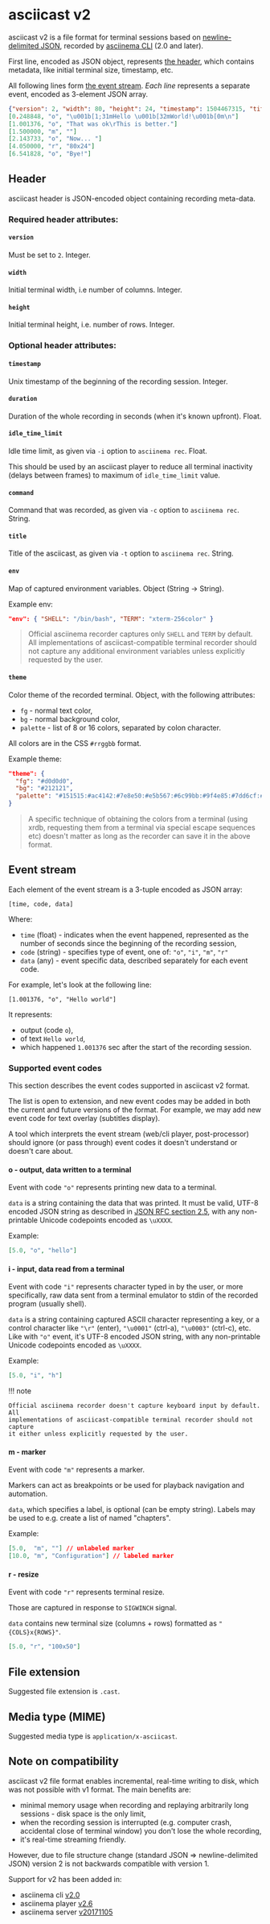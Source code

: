 # asciicast v2

asciicast v2 is a file format for terminal sessions based on [newline-delimited
JSON](http://jsonlines.org/), recorded by [asciinema CLI](../cli/index.md) (2.0
and later).

First line, encoded as JSON object, represents [the header](#header), which
contains metadata, like initial terminal size, timestamp, etc.

All following lines form  [the event stream](#event-stream). _Each line_
represents a separate event, encoded as 3-element JSON array.

``` json title="example.cast"
{"version": 2, "width": 80, "height": 24, "timestamp": 1504467315, "title": "Demo", "env": {"TERM": "xterm-256color", "SHELL": "/bin/zsh"}}
[0.248848, "o", "\u001b[1;31mHello \u001b[32mWorld!\u001b[0m\n"]
[1.001376, "o", "That was ok\rThis is better."]
[1.500000, "m", ""]
[2.143733, "o", "Now... "]
[4.050000, "r", "80x24"]
[6.541828, "o", "Bye!"]
```

## Header

asciicast header is JSON-encoded object containing recording meta-data.

### Required header attributes:

#### `version`

Must be set to `2`. Integer.

#### `width`

Initial terminal width, i.e number of columns. Integer.

#### `height`

Initial terminal height, i.e. number of rows. Integer.

### Optional header attributes:

#### `timestamp`

Unix timestamp of the beginning of the recording session. Integer.

#### `duration`

Duration of the whole recording in seconds (when it's known upfront). Float.

#### `idle_time_limit`

Idle time limit, as given via `-i` option to `asciinema rec`. Float.

This should be used by an asciicast player to reduce all terminal inactivity
(delays between frames) to maximum of `idle_time_limit` value.

#### `command`

Command that was recorded, as given via `-c` option to `asciinema rec`. String.

#### `title`

Title of the asciicast, as given via `-t` option to `asciinema rec`. String.

#### `env`

Map of captured environment variables. Object (String -> String).

Example env:

```json
"env": { "SHELL": "/bin/bash", "TERM": "xterm-256color" }
```

> Official asciinema recorder captures only `SHELL` and `TERM` by default. All
> implementations of asciicast-compatible terminal recorder should not capture
> any additional environment variables unless explicitly requested by the user.

#### `theme`

Color theme of the recorded terminal. Object, with the following attributes:

- `fg` - normal text color,
- `bg` - normal background color,
- `palette` - list of 8 or 16 colors, separated by colon character.

All colors are in the CSS `#rrggbb` format.

Example theme:

```json
"theme": {
  "fg": "#d0d0d0",
  "bg": "#212121",
  "palette": "#151515:#ac4142:#7e8e50:#e5b567:#6c99bb:#9f4e85:#7dd6cf:#d0d0d0:#505050:#ac4142:#7e8e50:#e5b567:#6c99bb:#9f4e85:#7dd6cf:#f5f5f5"
}
```

> A specific technique of obtaining the colors from a terminal (using xrdb,
> requesting them from a terminal via special escape sequences etc) doesn't
> matter as long as the recorder can save it in the above format.

## Event stream

Each element of the event stream is a 3-tuple encoded as JSON array:

    [time, code, data]

Where:

* `time` (float) - indicates when the event happened, represented as the number
  of seconds since the beginning of the recording session,
* `code` (string) - specifies type of event, one of: `"o"`, `"i"`, `"m"`, `"r"`
* `data` (any) - event specific data, described separately for each event
  code.

For example, let's look at the following line:

    [1.001376, "o", "Hello world"]

It represents:

* output (code `o`),
* of text `Hello world`,
* which happened `1.001376` sec after the start of the recording session.

### Supported event codes

This section describes the event codes supported in asciicast v2 format.

The list is open to extension, and new event codes may be added in both the
current and future versions of the format. For example, we may add new event
code for text overlay (subtitles display).

A tool which interprets the event stream (web/cli player, post-processor) should
ignore (or pass through) event codes it doesn't understand or doesn't care
about.

#### o - output, data written to a terminal

Event with code `"o"` represents printing new data to a terminal.

`data` is a string containing the data that was printed. It must be valid, UTF-8
encoded JSON string as described in [JSON RFC section
2.5](http://www.ietf.org/rfc/rfc4627.txt), with any non-printable Unicode
codepoints encoded as `\uXXXX`.

Example:

```json
[5.0, "o", "hello"]
```

#### i - input, data read from a terminal

Event with code `"i"` represents character typed in by the user, or more
specifically, raw data sent from a terminal emulator to stdin of the recorded
program (usually shell).

`data` is a string containing captured ASCII character representing a key, or a
control character like `"\r"` (enter), `"\u0001"` (ctrl-a), `"\u0003"` (ctrl-c),
etc. Like with `"o"` event, it's UTF-8 encoded JSON string, with any
non-printable Unicode codepoints encoded as `\uXXXX`.

Example:

```json
[5.0, "i", "h"]
```

!!! note

    Official asciinema recorder doesn't capture keyboard input by default. All
    implementations of asciicast-compatible terminal recorder should not capture
    it either unless explicitly requested by the user.

#### m - marker

Event with code `"m"` represents a marker.

Markers can act as breakpoints or be used for playback navigation and
automation.

`data`, which specifies a label, is optional (can be empty string). Labels may
be used to e.g. create a list of named "chapters".

Example:

```json
[5.0,  "m", ""] // unlabeled marker
[10.0, "m", "Configuration"] // labeled marker
```

#### r - resize

Event with code `"r"` represents terminal resize.

Those are captured in response to `SIGWINCH` signal.

`data` contains new terminal size (columns + rows) formatted as
`"{COLS}x{ROWS}"`.

```json
[5.0, "r", "100x50"]
```

## File extension

Suggested file extension is `.cast`.

## Media type (MIME)

Suggested media type is `application/x-asciicast`.

## Note on compatibility

asciicast v2 file format enables incremental, real-time writing to disk, which
was not possible with v1 format. The main benefits are:

* minimal memory usage when recording and replaying arbitrarily long sessions -
  disk space is the only limit,
* when the recording session is interrupted (e.g. computer crash, accidental
  close of terminal window) you don't lose the whole recording,
* it's real-time streaming friendly.

However, due to file structure change (standard JSON => newline-delimited JSON)
version 2 is not backwards compatible with version 1.

Support for v2 has been added in:

* asciinema cli [v2.0](https://github.com/asciinema/asciinema/releases/tag/v2.0.0)
* asciinema player [v2.6](https://github.com/asciinema/asciinema-player/releases/tag/v2.6.0)
* asciinema server [v20171105](https://github.com/asciinema/asciinema-server/releases/tag/v20171105)
